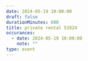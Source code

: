 ```yaml
---
date: 2024-05-19 10:00:00
draft: false
durationMinutes: 600
title: private rental 51924
occurances:
  - date: 2024-05-19 10:00:00
    note: ""
type: event
---
```

